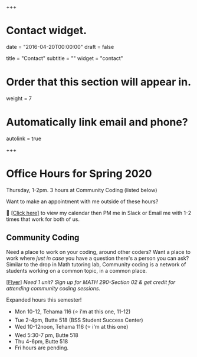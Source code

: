 +++
# Contact widget.

date = "2016-04-20T00:00:00"
draft = false

title = "Contact"
subtitle = ""
widget = "contact"

# Order that this section will appear in.
weight = 7

# Automatically link email and phone?
autolink = true

+++

# Office Hours for Spring 2020

Thursday, 1-2pm.
3 hours at Community Coding (listed below)

Want to make an appointment with me outside of these hours? 

:date: [[Click here]](http://bit.ly/DrD_calendar) to view my calendar then PM me in Slack or Email me with 1-2 times that work for both of us. 


## Community Coding
Need a place to work on your coding, around other coders? Want a place to work where _just in case_ you have a question there's a person you can ask? Similar to the drop in Math tutoring lab, Community coding is a network of students working on a common topic, in a common place. 

[[Flyer]](bit.ly/cc_hours)
_Need 1 unit? Sign up for MATH 290-Section 02 & get credit for attending community coding sessions._

Expanded hours this semester!

* Mon 10-12, Tehama 116 (:star: i'm at this one, 11-12)
* Tue 2-4pm, Butte 518 (BSS Student Success Center)
* Wed 10-12noon, Tehama 116 (:star: i'm at this one)
* Wed 5:30-7 pm, Butte 518
* Thu 4-6pm, Butte 518
* Fri hours are pending.


<!---
<a href="https://radonatello.youcanbook.me/" data-ycbm-modal="true"><img src="https://youcanbook.me/resources/pics/ycbm-button.png" style="border-style:none;"/></a> 
--->